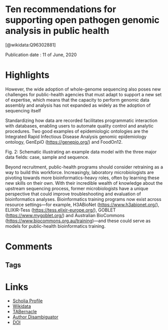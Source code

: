 
Ten recommendations for supporting open pathogen genomic analysis in public health
==================================================================================
  
  [@wikidata:Q96302881]  
  
Publication date : 11 of June, 2020  

# Highlights
However, the wide adoption of whole-genome sequencing also poses new challenges for public-health agencies that must adapt to support a new set of expertise, which means that the capacity to perform genomic data assembly and analysis has not expanded as widely as the adoption of sequencing itself

Standardizing how data are recorded facilitates programmatic interaction with databases, enabling users to automate quality control and analytic procedures. Two good examples of epidemiologic ontologies are the Integrated Rapid Infectious Disease Analysis genomic epidemiology ontology, GenEpiO (https://genepio.org/) and FoodOn12.

Fig. 2: Schematic illustrating an example data model with the three major data fields: case, sample and sequence.

Beyond recruitment, public-health programs should consider retraining as a way to build this workforce. Increasingly, laboratory microbiologists are pivoting towards more bioinformatics-heavy roles, often by learning these new skills on their own. With their incredible wealth of knowledge about the upstream sequencing process, former microbiologists have a unique perspective that could improve troubleshooting and evaluation of bioinformatics analyses. Bioinformatics training programs now exist across resource settings—for example, H3ABioNet (https://www.h3abionet.org/), ELIXIR-Tess (https://tess.elixir-europe.org/), GOBLET (https://www.mygoblet.org/) and Australian BioCommons (https://www.biocommons.org.au/training)—and these could serve as models for public-health bioinformatics training. 


# Comments

## Tags

# Links
  
 * [Scholia Profile](https://scholia.toolforge.org/work/Q96302881)  
 * [Wikidata](https://www.wikidata.org/wiki/Q96302881)  
 * [TABernacle](https://tabernacle.toolforge.org/?#/tab/manual/Q96302881/P921%3BP4510)  
 * [Author Disambiguator](https://author-disambiguator.toolforge.org/work_item_oauth.php?id=Q96302881&batch_id=&match=1&author_list_id=&doit=Get+author+links+for+work)  
 * [DOI](https://doi.org/10.1038/S41591-020-0935-Z)  
